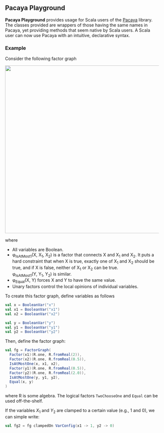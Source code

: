 ## Pacaya Playground

__Pacaya Playground__ provides usage for Scala users of the [Pacaya](https://github.com/mgormley/pacaya) library. The classes provided are wrappers of those having the same names in Pacaya, yet providing methods that seem native by Scala users. A Scala user can now use Pacaya with an intuitive, declarative syntax.

### Example

Consider the following factor graph

<img src="http://yuhuan.me/resource/img/pacaya-playground-example-graph.png" width="550" />

where
- All variables are Boolean.
- φ<sub>IsAtMost1</sub>(X, X<sub>1</sub>, X<sub>2</sub>) is a factor that connects X and X<sub>1</sub> and X<sub>2</sub>. It puts a hard constraint that when X is true, exactly one of X<sub>1</sub> and X<sub>2</sub> should be true, and if X is false, neither of X<sub>1</sub> or X<sub>2</sub> can be true.   
  φ<sub>IsAtMost1</sub>(Y, Y<sub>1</sub>, Y<sub>2</sub>) is similar. 
- φ<sub>Equal</sub>(X, Y) forces X and Y to have the same value.
- Unary factors control the local opinions of individual variables.

To create this factor graph, define variables as follows

```scala
val x = BooleanVar("x")
val x1 = BooleanVar("x1")
val x2 = BooleanVar("x2")

val y = BooleanVar("y")
val y1 = BooleanVar("y1")
val y2 = BooleanVar("y2")
```

Then, define the factor graph:

```scala
val fg = FactorGraph(
  Factor(x1)(R.one, R.fromReal(2)),
  Factor(x2)(R.one, R.fromReal(0.5)),
  IsAtMostOne(x, x1, x2),
  Factor(y1)(R.one, R.fromReal(0.5)),
  Factor(y2)(R.one, R.fromReal(2.0)),
  IsAtMostOne(y, y1, y2),
  Equal(x, y)
)
```

where R is some algebra. The logical factors `TwoChooseOne` and `Equal` can be used off-the-shelf.

If the variables <var>X</var><sub>1</sub> and <var>Y</var><sub>2</sub> are clamped to a certain value (e.g., 1 and 0), we can simple write:

```scala
val fg2 = fg clampedOn VarConfig(x1 -> 1, y2 -> 0)
```

